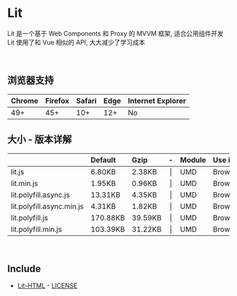 # Lit
Lit 是一个基于 Web Components 和 Proxy 的 MVVM 框架, 适合公用组件开发<br>
Lit 使用了和 Vue 相似的 API, 大大减少了学习成本

<br>

## 浏览器支持

| Chrome | Firefox | Safari | Edge | Internet Explorer |
| :-     | :-      | :-     | :-   | :-                |
| 49+    | 45+     | 10+    | 12+  | No                |

## 大小 - 版本详解
|                           | Default | Gzip   | -   | Module | Use in | Description |
| :-                        | :-      | :-     | :-: | :-     | :-     | :-          |
| lit.js                    | 6.80KB | 2.38KB | \| | UMD | Browser | |
| lit.min.js                | 1.95KB | 0.96KB | \| | UMD | Browser | |
| lit.polyfill.async.js     | 13.31KB | 4.35KB | \| | UMD | Browser | |
| lit.polyfill.async.min.js | 4.31KB | 1.82KB | \| | UMD | Browser | |
| lit.polyfill.js           | 170.88KB | 39.59KB | \| | UMD | Browser | |
| lit.polyfill.min.js       | 103.39KB | 31.22KB | \| | UMD | Browser | |

<br>

## Include
  - [Lit-HTML](https://github.com/Polymer/lit-html) \- [LICENSE](https://github.com/Polymer/lit-html/blob/master/LICENSE)
